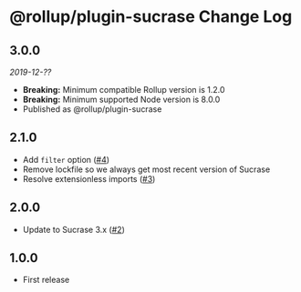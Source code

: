 # @rollup/plugin-sucrase Change Log

## 3.0.0

_2019-12-??_

- **Breaking:** Minimum compatible Rollup version is 1.2.0
- **Breaking:** Minimum supported Node version is 8.0.0
- Published as @rollup/plugin-sucrase

## 2.1.0

- Add `filter` option ([#4](https://github.com/rollup/rollup-plugin-sucrase/pull/4))
- Remove lockfile so we always get most recent version of Sucrase
- Resolve extensionless imports ([#3](https://github.com/rollup/rollup-plugin-sucrase/issues/3))

## 2.0.0

- Update to Sucrase 3.x ([#2](https://github.com/rollup/rollup-plugin-sucrase/pull/2))

## 1.0.0

- First release
